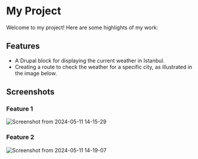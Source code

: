 # My Project

Welcome to my project! Here are some highlights of my work:

## Features

- A Drupal block for displaying the current weather in Istanbul.
- Creating a route to check the weather for a specific city, as illustrated in the image below.

## Screenshots

### Feature 1
![Screenshot from 2024-05-11 14-15-29](https://github.com/yousri-meftah/weather_app_drupal/assets/131286715/b003fb0c-3bd9-42bc-b6cc-12dd239df7c8)

### Feature 2
![Screenshot from 2024-05-11 14-19-07](https://github.com/yousri-meftah/weather_app_drupal/assets/131286715/251a4e37-593d-41a3-b0fa-837f003c36be)



